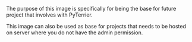 The purpose of this image is specifically for being the base for future project that involves with PyTerrier.

This image can also be used as base for projects that needs to be hosted on server where you do not have the admin permission.